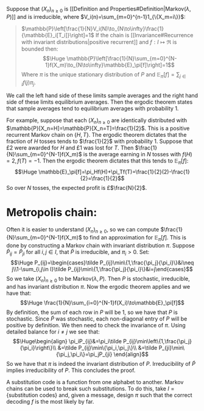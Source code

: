 Suppose that $(X_n)_{n\geq0}$ is [[Definition and Properties#Definition|$\text{Markov}(\lambda, P)$]] and is irreducible, where $V_i(n)=\sum_{m=0}^{n-1}1_{\{X_m=i\}}$:
> $\mathbb{P}\left[\frac{1}{N}V_i(N)\to_{N\to\infty}\frac{1}{\mathbb{E}_i[T_i]}\right]=1$
> If the chain is [[Invariance#Recurrence with invariant distributions|positive recurrent]] and $f:I\mapsto\Re$ is bounded then:$$\Huge \mathbb{P}\left[\frac{1}{N}\sum_{m=0}^{N-1}f(X_m)\to_{N\to\infty}\mathbb{E}_\pi[f]\right]=1$$Where $\pi$ is the unique stationary distribution of $P$ and $\mathbb{E}_\pi[f]=\sum_{j\in I}f(j)\pi_j$.

We call the left hand side of these limits sample averages and the right hand side of these limits equilibrium averages. Then the ergodic theorem states that sample averages tend to equilibrium averages with probability $1$.

For example, suppose that each $(X_n)_{n\geq0}$ are identically distributed with $\mathbb{P}[X_n=H]=\mathbb{P}[X_n=T]=\frac{1}{2}$. This is a positive recurrent Markov chain on $\{H,T\}$. The ergodic theorem dictates that the fraction of $H$ tosses tends to $\frac{1}{2}$ with probability $1$. Suppose that £2 were awarded for $H$ and £1 was lost for $T$. Then $\frac{1}{N}\sum_{m=0}^{N-1}f(X_m)$ is the average earning in $N$ tosses with $f(H)=2,f(T)=-1$. Then the ergodic theorem dictates that this tends to $\mathbb{E}_\pi[f]$:$$\Huge \mathbb{E}_\pi[f]=\pi_Hf(H)+\pi_Tf(T)=\frac{1}{2}(2)-\frac{1}{2}=\frac{1}{2}$$So over $N$ tosses, the expected profit is £$\frac{N}{2}$.

# Metropolis chain:

Often it is easier to understand $(X_n)_{n\geq0}$, so we can compute $\frac{1}{N}\sum_{m=0}^{N-1}f(X_m)$ to find an approximation for $\mathbb{E}_\pi[f]$. This is done by constructing a Markov chain with invariant distribution $\pi$. Suppose $\tilde P_{ij}=\tilde P_{ji}$ for all $i,j\in I$, that $\tilde P$ is irreducible, and $\pi_i>0$. Set:$$\Huge P_{ij}=\begin{cases}\tilde P_{ij}\min\{1,\frac{\pi_j}{\pi_i}\}&i\neq j\\1-\sum_{i,j\in I}\tilde P_{ij}\min\{1,\frac{\pi_j}{\pi_i}\}&i=j\end{cases}$$So we take $(X_n)_{n\geq0}$ to be $\text{Markov}(\lambda,P)$. Then $P$ is stochastic, irreducible, and has invariant distribution $\pi$. Now the ergodic theorem applies and we have that:$$\Huge \frac{1}{N}\sum_{i=0}^{N-1}f(X_i)\to\mathbb{E}_\pi[f]$$
By definition, the sum of each row in $P$ will be $1$, so we have that $P$ is stochastic. Since $\tilde P$ was stochastic, each non-diagonal entry of  $P$ will be positive by definition. We then need to check the invariance of $\pi$. Using detailed balance for $i\neq j$ we see that:$$\Huge\begin{align} 
\pi_iP_{ij}&=\pi_i\tilde P_{ij}\min\left\{1,\frac{\pi_j}{\pi_i}\right\}\\
&=\tilde P_{ij}\min\{\pi_i,\pi_j\}\\
&=\tilde P_{ji}\min\{\pi_j,\pi_i\}=\pi_jP_{ji}
\end{align}$$So we have that $\pi$ is indeed the invariant distribution of $P$. Irreducibility of $\tilde P$ implies irreducibility of $P$. This concludes the proof.

A substitution code is a function from one alphabet to another. Markov chains can be used to break such substitutions. To do this, take $I=\{\text{substitution codes}\}$ and, given a message, design $\pi$ such that the correct decoding $f$ is the most likely by far.
